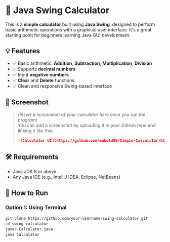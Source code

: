 # 🧮 Java Swing Calculator

This is a **simple calculator** built using **Java Swing**, designed to perform basic arithmetic operations with a graphical user interface. It's a great starting point for beginners learning Java GUI development.

## 💡 Features

- ✅ Basic arithmetic: **Addition**, **Subtraction**, **Multiplication**, **Division**
- ✅ Supports **decimal numbers**
- ✅ Input **negative numbers**
- ✅ **Clear** and **Delete** functions
- ✅ Clean and responsive Swing-based interface

## 📸 Screenshot

> *(Insert a screenshot of your calculator here once you run the program)*  
> You can add a screenshot by uploading it to your GitHub repo and linking it like this:
> 
> ```markdown
> ![Calculator UI](https://github.com/mukuld86/Simple-Calculator/blob/993b70df686a8072d28bb001e0263384a2509b38/Screenshot%202025-04-22%20223324.png))
> ```

## 🛠 Requirements

- Java JDK 8 or above
- Any Java IDE (e.g., IntelliJ IDEA, Eclipse, NetBeans)

## 🚀 How to Run

### Option 1: Using Terminal

```bash
git clone https://github.com/your-username/swing-calculator.git
cd swing-calculator
javac Calculator.java
java Calculator
